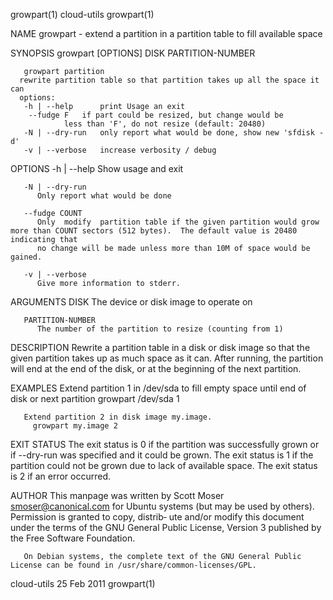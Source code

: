 growpart(1)								  cloud-utils								   growpart(1)

NAME
       growpart - extend a partition in a partition table to fill available space

SYNOPSIS
       growpart [OPTIONS] DISK PARTITION-NUMBER

       growpart partition
	  rewrite partition table so that partition takes up all the space it can
	  options:
	   -h | --help	    print Usage an exit
		--fudge F   if part could be resized, but change would be
			    less than 'F', do not resize (default: 20480)
	   -N | --dry-run   only report what would be done, show new 'sfdisk -d'
	   -v | --verbose   increase verbosity / debug

OPTIONS
       -h | --help
	      Show usage and exit

       -N | --dry-run
	      Only report what would be done

       --fudge COUNT
	      Only  modify  partition table if the given partition would grow more than COUNT sectors (512 bytes).  The default value is 20480 indicating that
	      no change will be made unless more than 10M of space would be gained.

       -v | --verbose
	      Give more information to stderr.

ARGUMENTS
       DISK   The device or disk image to operate on

       PARTITION-NUMBER
	      The number of the partition to resize (counting from 1)

DESCRIPTION
       Rewrite a partition table in a disk or disk image so that the given partition takes up as much space as it can.	After running, the partition will  end
       at the end of the disk, or at the beginning of the next partition.

EXAMPLES
       Extend partition 1 in /dev/sda to fill empty space until end of disk or next partition
		 growpart /dev/sda 1

       Extend partition 2 in disk image my.image.
		 growpart my.image 2

EXIT STATUS
       The exit status is 0 if the partition was successfully grown or if --dry-run was specified and it could be grown. The exit status is 1 if the partition
       could not be grown due to lack of available space. The exit status is 2 if an error occurred.

AUTHOR
       This manpage was written by Scott Moser <smoser@canonical.com> for Ubuntu systems (but may be used by others).  Permission is granted to copy, distrib‐
       ute and/or modify this document under the terms of the GNU General Public License, Version 3 published by the Free Software Foundation.

       On Debian systems, the complete text of the GNU General Public License can be found in /usr/share/common-licenses/GPL.

cloud-utils								  25 Feb 2011								   growpart(1)
